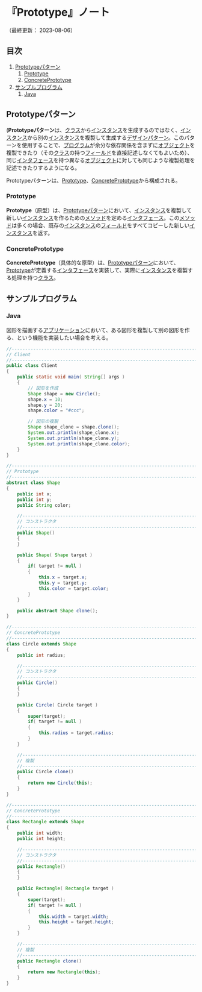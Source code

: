 # 『Prototype』ノート

（最終更新： 2023-08-06）


## 目次

1. [Prototypeパターン](#prototypeパターン)
	1. [Prototype](#prototype)
	1. [ConcretePrototype](#concreteprototype)
1. [サンプルプログラム](#サンプルプログラム)
	1. [Java](#java)


## Prototypeパターン

(**Prototypeパターン**は、[クラス](../../../../programming/_/chapters/object_oriented.md#クラス)から[インスタンス](../../../../programming/_/chapters/object_oriented.md#インスタンス)を生成するのではなく、[インスタンス](../../../../programming/_/chapters/object_oriented.md#インスタンス)から別の[インスタンス](../../../../programming/_/chapters/object_oriented.md#インスタンス)を複製して生成する[デザインパターン](./design_pattern.md#デザインパターン)。このパターンを使用することで、[プログラム](../../../../programming/_/chapters/programming.md#プログラム)が余分な依存関係を含まずに[オブジェクト](../../../../programming/_/chapters/object_oriented.md#オブジェクト)を複製できたり（その[クラス](../../../../programming/_/chapters/object_oriented.md#クラス)の持つ[フィールド](../../../../programming/_/chapters/object_oriented.md#プロパティ)を直接記述しなくてもよいため）、同じ[インタフェース](../../../../programming/_/chapters/object_oriented.md#インタフェース)を持つ異なる[オブジェクト](../../../../programming/_/chapters/object_oriented.md#オブジェクト)に対しても同じような複製処理を記述できたりするようになる。

Prototypeパターンは、[Prototype](#prototype)、[ConcretePrototype](#concreteprototype)から構成される。

### Prototype

**Prototype**（原型）は、[Prototypeパターン](#prototypeパターン)において、[インスタンス](../../../../programming/_/chapters/object_oriented.md#インスタンス)を複製して新しい[インスタンス](../../../../programming/_/chapters/object_oriented.md#インスタンス)を作るための[メソッド](../../../../programming/_/chapters/object_oriented.md#メソッド)を定める[インタフェース](../../../../programming/_/chapters/object_oriented.md#インタフェース)。この[メソッド](../../../../programming/_/chapters/object_oriented.md#メソッド)は多くの場合、既存の[インスタンス](../../../../programming/_/chapters/object_oriented.md#インスタンス)の[フィールド](../../../../programming/_/chapters/object_oriented.md#プロパティ)をすべてコピーした新しい[インスタンス](../../../../programming/_/chapters/object_oriented.md#インスタンス)を返す。

### ConcretePrototype

**ConcretePrototype**（具体的な原型）は、[Prototypeパターン](#prototypeパターン)において、[Prototype](#prototype)が定義する[インタフェース](../../../../programming/_/chapters/object_oriented.md#インタフェース)を実装して、実際に[インスタンス](../../../../programming/_/chapters/object_oriented.md#インスタンス)を複製する処理を持つ[クラス](../../../../programming/_/chapters/object_oriented.md#クラス)。


## サンプルプログラム

### Java

図形を描画する[アプリケーション](../../../../computer/software/_/chapters/software.md#応用ソフトウェア)において、ある図形を複製して別の図形を作る、という機能を実装したい場合を考える。

```java
//------------------------------------------------------------------------------
// Client
//------------------------------------------------------------------------------
public class Client
{
    public static void main( String[] args )
    {
        // 図形を作成
        Shape shape = new Circle();
        shape.x = 10;
        shape.y = 20;
        shape.color = "#ccc";

        // 図形の複製
        Shape shape_clone = shape.clone();
        System.out.println(shape_clone.x);
        System.out.println(shape_clone.y);
        System.out.println(shape_clone.color);
    }
}

//------------------------------------------------------------------------------
// Prototype
//------------------------------------------------------------------------------
abstract class Shape
{
    public int x;
    public int y;
    public String color;

    //--------------------------------------------------------------------------
    // コンストラクタ
    //--------------------------------------------------------------------------
    public Shape()
    {
    }

    public Shape( Shape target )
    {
        if( target != null )
        {
            this.x = target.x;
            this.y = target.y;
            this.color = target.color;
        }
    }

    public abstract Shape clone();
}

//------------------------------------------------------------------------------
// ConcretePrototype
//------------------------------------------------------------------------------
class Circle extends Shape
{
    public int radius;

    //--------------------------------------------------------------------------
    // コンストラクタ
    //--------------------------------------------------------------------------
    public Circle()
    {
    }

    public Circle( Circle target )
    {
        super(target);
        if( target != null )
        {
            this.radius = target.radius;
        }
    }

    //--------------------------------------------------------------------------
    // 複製
    //--------------------------------------------------------------------------
    public Circle clone()
    {
        return new Circle(this);
    }
}

//------------------------------------------------------------------------------
// ConcretePrototype
//------------------------------------------------------------------------------
class Rectangle extends Shape
{
    public int width;
    public int height;

    //--------------------------------------------------------------------------
    // コンストラクタ
    //--------------------------------------------------------------------------
    public Rectangle()
    {
    }

    public Rectangle( Rectangle target )
    {
        super(target);
        if( target != null )
        {
            this.width = target.width;
            this.height = target.height;
        }
    }

    //--------------------------------------------------------------------------
    // 複製
    //--------------------------------------------------------------------------
    public Rectangle clone()
    {
        return new Rectangle(this);
    }
}
```
